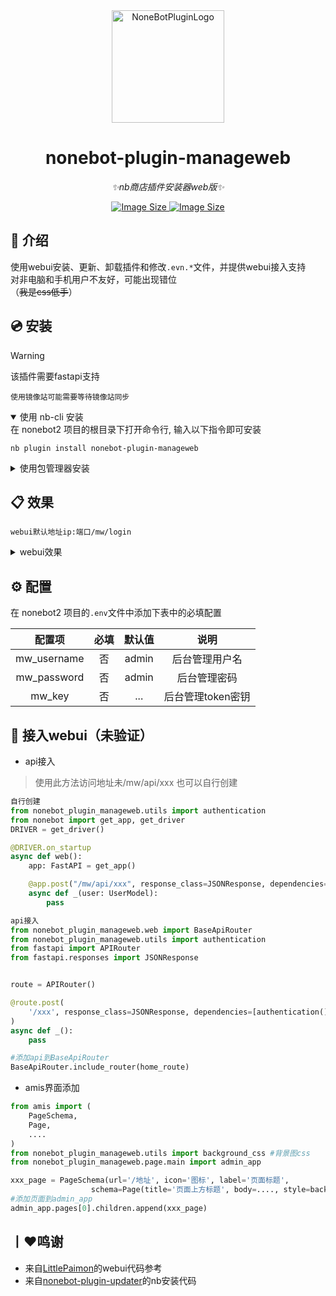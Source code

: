 <div align="center">
  <a href="https://v2.nonebot.dev/store"><img src="https://img.picui.cn/free/2024/10/28/671f78556a9ee.png" width="180" height="180" alt="NoneBotPluginLogo"></a>

# nonebot-plugin-manageweb

_✨nb商店插件安装器web版✨_

<a href="https://github.com/CM-Edelweiss/nonebot-plugin-manageweb">
    <img alt="Image Size" src="https://img.shields.io/pypi/dm/nonebot-plugin-manageweb">
    <img alt="Image Size" src="https://img.shields.io/pypi/v/nonebot-plugin-manageweb">
</a>

</div>

## 📖 介绍

使用webui安装、更新、卸载插件和修改`.evn.*`文件，并提供webui接入支持<br>
对非电脑和手机用户不友好，可能出现错位<br>
（~~我是css低手~~）

## 💿 安装


> [!WARNING]
> 该插件需要fastapi支持

`使用镜像站可能需要等待镜像站同步`

<details open>
<summary>使用 nb-cli 安装</summary>
在 nonebot2 项目的根目录下打开命令行, 输入以下指令即可安装

    nb plugin install nonebot-plugin-manageweb

</details>

<details>
<summary>使用包管理器安装</summary>
在 nonebot2 项目的插件目录下, 打开命令行, 根据你使用的包管理器, 输入相应的安装命令

<details>
<summary>pip</summary>

    pip install nonebot-plugin-manageweb
</details>
<details>
<summary>pdm</summary>

    pdm add nonebot-plugin-manageweb
</details>
<details>
<summary>poetry</summary>

    poetry add nonebot-plugin-manageweb
</details>
<details>
<summary>conda</summary>

    conda install nonebot-plugin-manageweb
</details>

打开 nonebot2 项目根目录下的 `pyproject.toml` 文件, 在 `[tool.nonebot]` 部分追加写入

    plugins = ["nonebot_plugin_manageweb"]

</details>

## 📋 效果
```
webui默认地址ip:端口/mw/login
```
<details>
<summary>webui效果</summary>

![_](https://img.picui.cn/free/2024/11/17/6739b4f8a3b17.png)
![_](https://img.picui.cn/free/2024/11/17/6739b4f90f618.png)
![_](https://img.picui.cn/free/2024/11/17/6739b4f861f03.png)
![_](https://img.picui.cn/free/2024/11/17/6739b4f73bd4a.png)

</details>

## ⚙️ 配置

在 nonebot2 项目的`.env`文件中添加下表中的必填配置

| 配置项 | 必填 | 默认值 | 说明 |
|:-----:|:----:|:----:|:----:|
| mw_username| 否 | admin |后台管理用户名 |
| mw_password| 否 | admin | 后台管理密码 |
| mw_key| 否 | ... | 后台管理token密钥 |


## 🎉 接入webui（未验证）
- api接入
> 使用此方法访问地址未/mw/api/xxx
> 也可以自行创建
```python
自行创建
from nonebot_plugin_manageweb.utils import authentication
from nonebot import get_app, get_driver
DRIVER = get_driver()

@DRIVER.on_startup
async def web():
    app: FastAPI = get_app()

    @app.post("/mw/api/xxx", response_class=JSONResponse, dependencies=[authentication()])
    async def _(user: UserModel):
        pass
```

```python
api接入
from nonebot_plugin_manageweb.web import BaseApiRouter
from nonebot_plugin_manageweb.utils import authentication
from fastapi import APIRouter
from fastapi.responses import JSONResponse


route = APIRouter()

@route.post(
    '/xxx', response_class=JSONResponse, dependencies=[authentication()]
)
async def _():
    pass

#添加api到BaseApiRouter
BaseApiRouter.include_router(home_route)
```

- amis界面添加
```python
from amis import (
    PageSchema,
    Page,
    ....
)
from nonebot_plugin_manageweb.utils import background_css #背景图css
from nonebot_plugin_manageweb.page.main import admin_app

xxx_page = PageSchema(url='/地址', icon='图标', label='页面标题',
                  schema=Page(title='页面上方标题', body=...., style=background_css))
#添加页面到admin_app
admin_app.pages[0].children.append(xxx_page)
```


## 丨❤鸣谢
- 来自[LittlePaimon](https://github.com/CMHopeSunshine/LittlePaimon)的webui代码参考
- 来自[nonebot-plugin-updater](https://github.com/hanasa2023/nonebot-plugin-updater#readme)的nb安装代码

